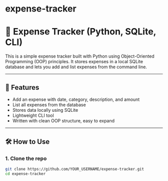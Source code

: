 # expense-tracker

# 🧾 Expense Tracker (Python, SQLite, CLI)

This is a simple expense tracker built with Python using Object-Oriented Programming (OOP) principles. It stores expenses in a local SQLite database and lets you add and list expenses from the command line.

---

## 🚀 Features

- Add an expense with date, category, description, and amount
- List all expenses from the database
- Stores data locally using SQLite
- Lightweight CLI tool
- Written with clean OOP structure, easy to expand

---

## 🛠 How to Use

### 1. Clone the repo
```bash
git clone https://github.com/YOUR_USERNAME/expense-tracker.git
cd expense-tracker
